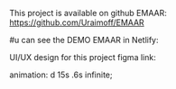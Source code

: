 This project is available on github EMAAR: https://github.com/Uraimoff/EMAAR

#u can see the DEMO EMAAR in Netlify: 

    
UI/UX design for this project figma link:  <!-- https://www.figma.com/file/J7DLX0HUDmywsH4DDi9ZTJ/EMAAR-(project-catalog)-(Copy)?node-id=82%3A672&t=OyqYN5JF8VvJpcWv-1 -->

  animation: d 15s .6s infinite;
